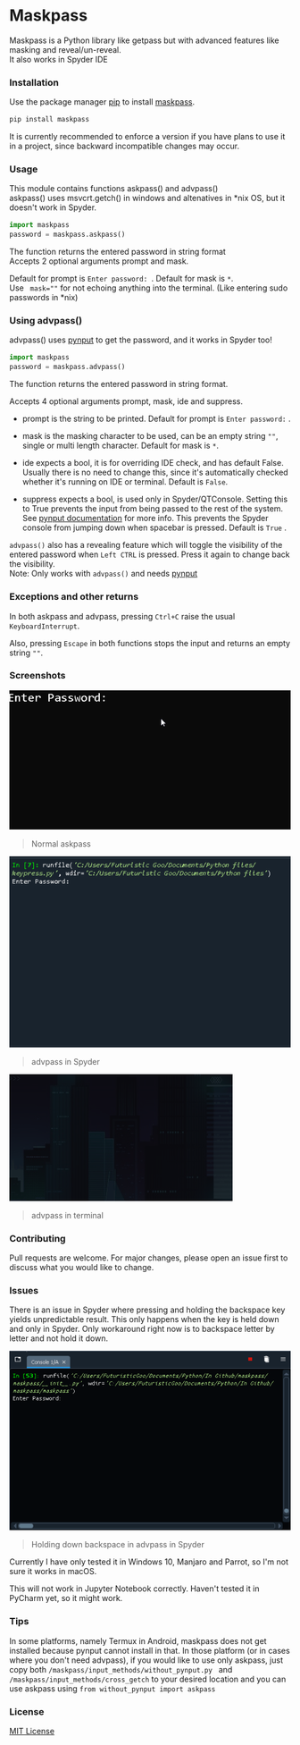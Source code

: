 # Maskpass

Maskpass is a Python library like getpass but with advanced features like masking and reveal/un-reveal.   
It also works in Spyder IDE

### Installation

Use the package manager [pip](https://pip.pypa.io/en/stable/) to install [maskpass](https://pypi.org/project/maskpass/).

```bash
pip install maskpass
```

It is currently recommended to enforce a version if you have plans to use it in a project, since backward incompatible changes may occur.

### Usage

This module contains functions askpass() and advpass()  
askpass() uses msvcrt.getch() in windows and altenatives in *nix OS, but it doesn't work in Spyder. 

```python
import maskpass
password = maskpass.askpass()

```

The function returns the entered password in string format  
Accepts 2 optional arguments prompt and mask.

Default for prompt is `Enter password: `.  Default for mask is `*`.  
Use ` mask=""` for not echoing anything into the terminal. (Like entering sudo passwords in *nix)

### Using advpass()

advpass() uses [pynput](https://pypi.org/project/pynput/) to get the password, and it works in Spyder too!


```python
import maskpass
password = maskpass.advpass()
```
The function returns the entered password in string format.  

Accepts 4 optional arguments prompt, mask, ide and suppress.  

* prompt is the string to be printed. Default for prompt is `Enter password:` .   

* mask is the masking character to be used, can be an empty string `""`, single or multi length character. Default for mask is `*`.

* ide expects a bool, it is for overriding IDE check, and has default False. Usually there is no need to change this, since it's automatically checked whether it's running on IDE or terminal.  Default is `False`.
* suppress expects a bool, is used only in Spyder/QTConsole. Setting this to True prevents the input from being passed to the rest of the system. See [pynput documentation](https://pynput.readthedocs.io/en/latest/keyboard.html#pynput.keyboard.Listener) for more info. This prevents the Spyder console from jumping down when spacebar is pressed. Default is `True` .

`advpass()` also has a revealing feature which will toggle the visibility of the entered password when `Left CTRL` is pressed. Press it again to change back the visibility.  
Note: Only works with `advpass()` and needs [pynput](https://pypi.org/project/pynput/)

### Exceptions and other returns

In both askpass and advpass, pressing `Ctrl+C` raise the usual `KeyboardInterrupt`.  

Also, pressing `Escape` in both functions stops the input and returns an empty string `""`. 

### Screenshots

![Example GIF](https://raw.githubusercontent.com/FuturisticGoo/maskpass/main/images/example.gif)
>Normal askpass

![Spyder Example GIF](https://raw.githubusercontent.com/FuturisticGoo/maskpass/main/images/example2.gif)
>advpass in Spyder

![Terminal Example GIF](https://raw.githubusercontent.com/FuturisticGoo/maskpass/main/images/example3.gif)
>advpass in terminal

### Contributing
Pull requests are welcome. For major changes, please open an issue first to discuss what you would like to change.

### Issues

There is an issue in Spyder where pressing and holding the backspace key yields unpredictable result. This only happens when the key is held down and only in Spyder. Only workaround right now is to backspace letter by letter and not hold it down. 

![Spyder Backspace Bug](https://raw.githubusercontent.com/FuturisticGoo/maskpass/main/images/backspace_bug.gif)

>Holding down backspace in advpass in Spyder

Currently I have only tested it in Windows 10, Manjaro and Parrot, so I'm not sure it works in macOS.  

This will not work in Jupyter Notebook correctly. Haven't tested it in PyCharm yet, so it might work.

### Tips

In some platforms, namely Termux in Android, maskpass does not get installed because pynput cannot install in that. In those platform (or in cases where you don't need advpass), if you would like to use only askpass, just copy both `/maskpass/input_methods/without_pynput.py ` and `/maskpass/input_methods/cross_getch` to your desired location and you can use askpass using `from without_pynput import askpass`

### License

[MIT License](https://choosealicense.com/licenses/mit/)
